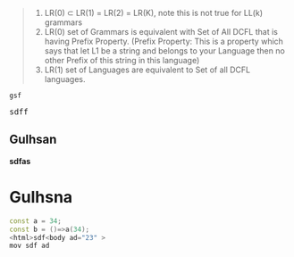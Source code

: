 
> 1. LR(0) ⊂ LR(1) = LR(2) = LR(K), note this is not true for LL(k) grammars 
> 2. LR(0) set of Grammars is equivalent with Set of All DCFL that is having Prefix Property. (Prefix Property: This is a property which says that let L1 be a string and belongs to your Language then no other Prefix of this string in this language)
> 3. LR(1) set of Languages are equivalent to Set of all DCFL languages.

`gsf`
<pre>sdff</pre>



Gulhsan
---
**sdfas**

Gulhsna
===
```cpp
const a = 34;
const b = ()=>a(34);
<html>sdf<body ad="23" >
mov sdf ad
```

